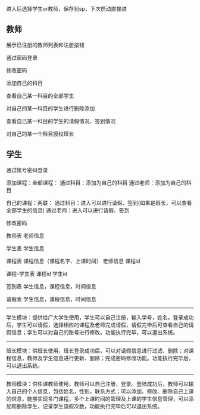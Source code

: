 进入后选择学生or教师，保存到sp，下次启动直接进

## 教师
展示已注册的教师列表和注册按钮

通过密码登录

修改密码

添加自己的科目

查看自己某一科目的全部学生

对自己的某一科目的学生进行删除添加

查看自己某一科目的学生的请假情况、签到情况

对自己的某一个科目授权班长


## 学生
通过帐号密码登录

添加课程：全部课程：
    通过科目：添加为自己的科目
    通过老师：添加为自己的科目

自己的课程：两联：
    通过科目：进入可以进行请假、签到(如果是班长，可以查看全部学生的信息)
    通过老师：进入可以进行请假、签到

修改密码


教师表
老师信息

学生表
学生信息

课程表
课程信息（课程名字、上课时间） 老师信息 课程id

课程-学生表
课程id 学生id


签到表
学生信息，课程信息，时间信息

请假表
学生信息，课程信息，时间信息


---

学生模块：提供给广大学生使用，学生可以自己注册，输入学号，姓名。登录成功后，学生可以请假，选择相应的课程及老师完成请假，请假完毕后可查看自己的请假信息；学生可以对自己的账号进行修改。功能执行完毕，可以退出系统。

---------------------------------------------------------------------------------------------------------

班长模块：供班长使用，班长登录成功后，可以对请假信息进行过滤、删除；对课程信息，教师及学生信息进行更新、删除；完成密码修改功能。功能执行完毕后，可以退出系统。

-------------------------------------------------------------------------------
教师模块：供任课教师使用，教师可以自己注册，登录。登陆成功后，教师可以输入自己的个人信息，包括姓名，性别，联系方式；可以添加、修改、删除自己上课的信息，能够实现多门课程，多个上课时间的管理及上课的学生信息管理，可以添加和删除学生，记录学生请假次数，功能执行完毕后可以退出系统。
